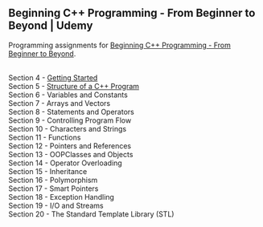 <h2>Beginning C++ Programming - From Beginner to Beyond | Udemy</h2>

Programming assignments for [Beginning C++ Programming - From Beginner to Beyond](https://www.udemy.com/share/101Wd4B0YadlZVTXw=/).
<br>
<br>

Section 4 - [Getting Started](https://github.com/saeeganeshks/beginning-cpp-programming/tree/main/Section%204)<br>
Section 5 - [Structure of a C++ Program](https://github.com/saeeganeshks/beginning-cpp-programming/tree/main/Section%205)<br>
Section 6 - Variables and Constants<br>
Section 7 - Arrays and Vectors<br>
Section 8 - Statements and Operators<br>
Section 9 - Controlling Program Flow<br>
Section 10 - Characters and Strings<br>
Section 11 - Functions<br>
Section 12 - Pointers and References<br>
Section 13 - OOPClasses and Objects<br>
Section 14 - Operator Overloading<br>
Section 15 - Inheritance<br>
Section 16 - Polymorphism<br>
Section 17 - Smart Pointers<br>
Section 18 - Exception Handling<br>
Section 19 - I/O and Streams<br>
Section 20 - The Standard Template Library (STL)<br>
